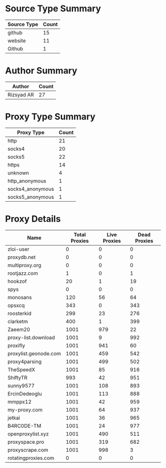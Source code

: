 # Source Type Summary

| Source Type | Count |
|-------------|-------|
| github | 15 |
| website | 11 |
| Github | 1 |


# Author Summary

| Author | Count |
|--------|-------|
| Rizsyad AR | 27 |


# Proxy Type Summary

| Proxy Type | Count |
|------------|-------|
| http | 21 |
| socks4 | 20 |
| socks5 | 22 |
| https | 14 |
| unknown | 4 |
| http_anonymous | 1 |
| socks4_anonymous | 1 |
| socks5_anonymous | 1 |


# Proxy Details

| Name | Total Proxies | Live Proxies | Dead Proxies |
|------|---------------|--------------|---------------|
| zloi-user | 0 | 0 | 0 |
| proxydb.net | 0 | 0 | 0 |
| multiproxy.org | 0 | 0 | 0 |
| rootjazz.com | 1 | 0 | 1 |
| hookzof | 20 | 1 | 19 |
| spys | 0 | 0 | 0 |
| monosans | 120 | 56 | 64 |
| opsxcq | 343 | 0 | 343 |
| roosterkid | 299 | 23 | 276 |
| clarketm | 400 | 1 | 399 |
| Zaeem20 | 1001 | 979 | 22 |
| proxy-list.download | 1001 | 9 | 992 |
| proxifly | 1001 | 941 | 60 |
| proxylist.geonode.com | 1001 | 459 | 542 |
| proxy4parsing | 1001 | 499 | 502 |
| TheSpeedX | 1001 | 85 | 916 |
| ShiftyTR | 993 | 42 | 951 |
| sunny9577 | 1001 | 108 | 893 |
| ErcinDedeoglu | 1001 | 113 | 888 |
| mmppx12 | 1001 | 42 | 959 |
| my-proxy.com | 1001 | 64 | 937 |
| jetkai | 1001 | 36 | 965 |
| B4RC0DE-TM | 1001 | 24 | 977 |
| openproxylist.xyz | 1001 | 490 | 511 |
| proxyspace.pro | 1001 | 319 | 682 |
| proxyscrape.com | 1001 | 998 | 3 |
| rotatingproxies.com | 0 | 0 | 0 |
